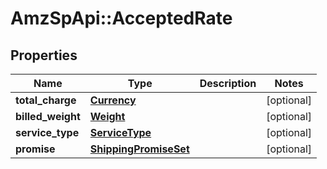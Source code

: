 # AmzSpApi::AcceptedRate

## Properties
Name | Type | Description | Notes
------------ | ------------- | ------------- | -------------
**total_charge** | [**Currency**](Currency.md) |  | [optional] 
**billed_weight** | [**Weight**](Weight.md) |  | [optional] 
**service_type** | [**ServiceType**](ServiceType.md) |  | [optional] 
**promise** | [**ShippingPromiseSet**](ShippingPromiseSet.md) |  | [optional] 

